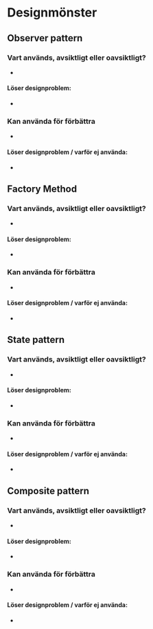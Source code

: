 # Designmönster
## Observer pattern
### Vart används, avsiktligt eller oavsiktligt?
- 

#### Löser designproblem:
- 

### Kan använda för förbättra
- 

#### Löser designproblem / varför ej använda:
- 


## Factory Method
### Vart används, avsiktligt eller oavsiktligt?
- 

#### Löser designproblem:
- 

### Kan använda för förbättra
- 

#### Löser designproblem / varför ej använda:
- 



## State pattern
### Vart används, avsiktligt eller oavsiktligt?
- 

#### Löser designproblem:
- 

### Kan använda för förbättra
- 

#### Löser designproblem / varför ej använda:
- 



## Composite pattern
### Vart används, avsiktligt eller oavsiktligt?
- 

#### Löser designproblem:
- 

### Kan använda för förbättra
- 

#### Löser designproblem / varför ej använda:
- 



